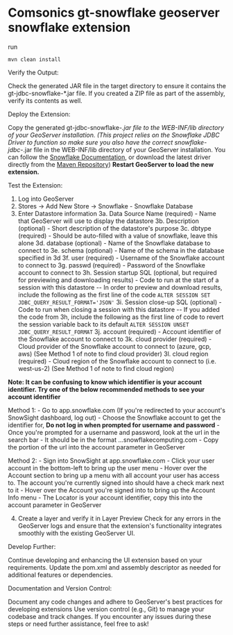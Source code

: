 # Comsonics gt-snowflake geoserver snowflake extension

run 

```
mvn clean install
```
Verify the Output:

Check the generated JAR file in the target directory to ensure it contains the gt-jdbc-snowflake-*.jar file.
If you created a ZIP file as part of the assembly, verify its contents as well.


Deploy the Extension:

Copy the generated gt-jdbc-snowflake-*.jar file to the WEB-INF/lib directory of your GeoServer installation.
(This project relies on the Snowflake JDBC Driver to function so make sure you also have the correct snowflake-jdbc-*.jar file in the WEB-INF/lib directory of your GeoServer installation. You can follow the [Snowflake Documentation](https://docs.snowflake.com/en/developer-guide/jdbc/jdbc), or download the latest driver directly from the [Maven Repository](https://repo1.maven.org/maven2/net/snowflake/snowflake-jdbc))
**Restart GeoServer to load the new extension.**


Test the Extension:

1. Log into GeoServer
2. Stores -> Add New Store -> Snowflake - Snowflake Database
3. Enter Datastore information
3a. Data Source Name (required) - Name that GeoServer will use to display the datastore
3b. Description (optional) - Short description of the datastore's purpose
3c. dbtype (required) - Should be auto-filled with a value of snowflake, leave this alone
3d. database (optional) - Name of the Snowflake database to connect to
3e. schema (optional) - Name of the schema in the database specified in 3d
3f. user (required) - Username of the Snowflake account to connect to
3g. passwd (required) - Password of the Snowflake account to connect to
3h. Session startup SQL (optional, but required for previewing and downloading results) - Code to run at the start of a session with this datastore
	-- In order to preview and download results, include the following as the first line of the code
	```ALTER SESSION SET JDBC_QUERY_RESULT_FORMAT='JSON'```
3i. Session close-up SQL (optional) - Code to run when closing a session with this datastore
	-- If you added the code from 3h, include the following as the first line of code to revert the session variable back to its default
	```ALTER SESSION UNSET JDBC_QUERY_RESULT_FORMAT```
3j. account (required) - Account identifier of the Snowflake account to connect to
3k. cloud provider (required) - Cloud provider of the Snowflake account to connect to (azure, gcp, aws) (See Method 1 of note to find cloud provider)
3l. cloud region (required) - Cloud region of the Snowflake account to connect to (i.e. west-us-2) (See Method 1 of note to find cloud region)

**Note: It can be confusing to know which identifier is your account identifier. Try one of the below recommended methods to see your account identifier**

Method 1:
	- Go to app.snowflake.com (If you're redirected to your account's SnowSight dashboard, log out)
	- Choose the Snowflake account to get the identifier for, **Do not log in when prompted for username and password**
	- Once you're prompted for a username and password, look at the url in the search bar
	- It should be in the format <account-identifier>.<cloud-region>.<cloud-provider>.snowflakecomputing.com
	- Copy the <account-identifier> portion of the url into the account parameter in GeoServer
	
Method 2:
	- Sign into SnowSight at app.snowflake.com
	- Click your user account in the bottom-left to bring up the user menu
	- Hover over the Account section to bring up a menu with all account your user has access to. The account you're currently signed into should have a check mark next to it
	- Hover over the Account you're signed into to bring up the Account Info menu
	- The Locator is your account identifier, copy this into the account parameter in GeoServer
	
4. Create a layer and verify it in Layer Preview
Check for any errors in the GeoServer logs and ensure that the extension's functionality integrates smoothly with the existing GeoServer UI.


Develop Further:

Continue developing and enhancing the UI extension based on your requirements.
Update the pom.xml and assembly descriptor as needed for additional features or dependencies.


Documentation and Version Control:

Document any code changes and adhere to GeoServer's best practices for developing extensions 
Use version control (e.g., Git) to manage your codebase and track changes.
If you encounter any issues during these steps or need further assistance, feel free to ask!